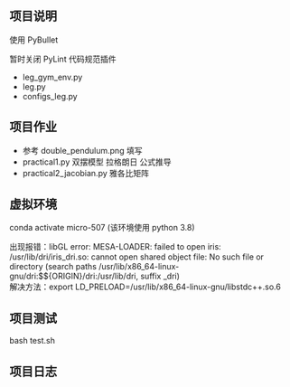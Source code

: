 ## 项目说明

使用 PyBullet  

暂时关闭 PyLint 代码规范插件

- leg_gym_env.py   
- leg.py  
- configs_leg.py

## 项目作业
- 参考 double_pendulum.png 填写
- practical1.py 双摆模型 拉格朗日 公式推导
- practical2_jacobian.py 雅各比矩阵
  
 
## 虚拟环境

conda activate micro-507 (该环境使用 python 3.8)

出现报错：libGL error: MESA-LOADER: failed to open iris: /usr/lib/dri/iris_dri.so: cannot open shared object file: No such file or directory (search paths /usr/lib/x86_64-linux-gnu/dri:\$${ORIGIN}/dri:/usr/lib/dri, suffix _dri)  
解决方法：export LD_PRELOAD=/usr/lib/x86_64-linux-gnu/libstdc++.so.6  

## 项目测试 
bash test.sh

## 项目日志
